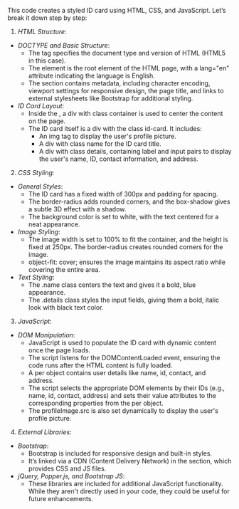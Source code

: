 This code creates a styled ID card using HTML, CSS, and JavaScript. Let’s break it down step by step:

 1. *HTML Structure*:
   - *DOCTYPE and Basic Structure*: 
     - The <!DOCTYPE html> tag specifies the document type and version of HTML (HTML5 in this case).
     - The <html> element is the root element of the HTML page, with a lang="en" attribute indicating the language is English.
     - The <head> section contains metadata, including character encoding, viewport settings for responsive design, the page title, and links to external stylesheets like Bootstrap for additional styling.
   - *ID Card Layout*:
     - Inside the <body>, a div with class container is used to center the content on the page.
     - The ID card itself is a div with the class id-card. It includes:
       - An img tag to display the user's profile picture.
       - A div with class name for the ID card title.
       - A div with class details, containing label and input pairs to display the user's name, ID, contact information, and address.

 2. *CSS Styling*:
   - *General Styles*:
     - The ID card has a fixed width of 300px and padding for spacing. 
     - The border-radius adds rounded corners, and the box-shadow gives a subtle 3D effect with a shadow.
     - The background color is set to white, with the text centered for a neat appearance.
   - *Image Styling*:
     - The image width is set to 100% to fit the container, and the height is fixed at 250px. The border-radius creates rounded corners for the image.
     - object-fit: cover; ensures the image maintains its aspect ratio while covering the entire area.
   - *Text Styling*:
     - The .name class centers the text and gives it a bold, blue appearance.
     - The .details class styles the input fields, giving them a bold, italic look with black text color.

  3. *JavaScript*:
   - *DOM Manipulation*:
     - JavaScript is used to populate the ID card with dynamic content once the page loads.
     - The script listens for the DOMContentLoaded event, ensuring the code runs after the HTML content is fully loaded.
     - A per object contains user details like name, id, contact, and address.
     - The script selects the appropriate DOM elements by their IDs (e.g., name, id, contact, address) and sets their value attributes to the corresponding properties from the per object.
     - The profileImage.src is also set dynamically to display the user's profile picture.

  4. *External Libraries*:
   - *Bootstrap*: 
     - Bootstrap is included for responsive design and built-in styles.
     - It’s linked via a CDN (Content Delivery Network) in the <head> section, which provides CSS and JS files.
   - *jQuery, Popper.js, and Bootstrap JS*:
     - These libraries are included for additional JavaScript functionality. While they aren't directly used in your code, they could be useful for future enhancements.


